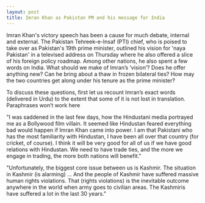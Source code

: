 ```yaml
---
layout: post
title: Imran Khan as Pakistan PM and his message for India
---
```

Imran Khan's victory speech has been a cause for much debate, internal and external. The Pakistan Tehreek-e-Insaf (PTI) chief, who is poised to take over as Pakistan's 19th prime minister, outlined his vision for 'naya Pakistan' in a televised address on Thursday where he also offered a slice of his foreign policy roadmap. Among other nations, he also spent a few words on India. What should we make of Imran’s ‘vision’? Does he offer anything new? Can he bring about a thaw in frozen bilateral ties? How may the two countries get along under his tenure as the prime minister?

To discuss these questions, first let us recount Imran’s exact words (delivered in Urdu) to the extent that some of it is not lost in translation. Paraphrases won’t work here

"I was saddened in the last few days, how the Hindustani media portrayed me as a Bollywood film villain. It seemed like Hindustan feared everything bad would happen if Imran Khan came into power. I am that Pakistani who has the most familiarity with Hindustan, I have been all over that country (for cricket, of course). I think it will be very good for all of us if we have good relations with Hindustan. We need to have trade ties, and the more we engage in trading, the more both nations will benefit."

"Unfortunately, the biggest core issue between us is Kashmir. The situation in Kashmir (is alarming) … And the people of Kashmir have suffered massive human rights violations. That (rights violations) is the inevitable outcome anywhere in the world when army goes to civilian areas. The Kashmiris have suffered a lot in the last 30 years."

 <amp-youtube
    data-videoid="iIhOokDVbnM"
    layout="responsive"
    width="480" height="270"></amp-youtube>
